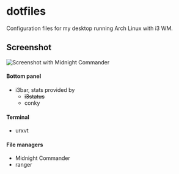 # dotfiles
Configuration files for my desktop running Arch Linux with i3 WM.

## Screenshot
![Screenshot with Midnight Commander](http://i.imgur.com/NTpR6TU.png)

#### Bottom panel
* i3bar, stats provided by
    * ~~i3status~~
    * conky

#### Terminal
* urxvt
 
#### File managers
* Midnight Commander
* ranger

